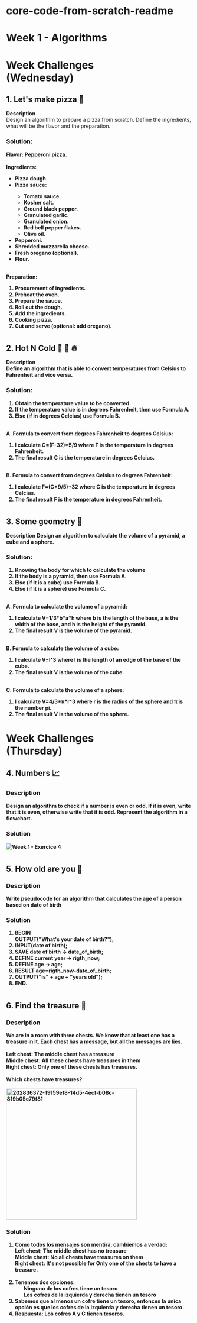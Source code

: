# core-code-from-scratch-readme
<h1> Week 1 - Algorithms </h1>
<h1> Week Challenges <br> (Wednesday) </h1>
<h2> 1. Let's make pizza 🍕 </h2>
<b> Description </b><br>
Design an algorithm to prepare a pizza from scratch. Define the ingredients, what will be the flavor and the preparation.
<h3> Solution: </h3>
<b> Flavor: Pepperoni pizza. <br></br>
Ingredients:
<ul>
  <li> Pizza dough. </li>
  <li> Pizza sauce: </li>
  <ul>
    <li> Tomato sauce. </li>
    <li> Kosher salt. </li>
    <li> Ground black pepper. </li>
    <li> Granulated garlic. </li>
    <li> Granulated onion. </li>
    <li> Red bell pepper flakes. </li>
    <li> Olive oil. </li>
  </ul>
  <li> Pepperoni. </li>
  <li> Shredded mozzarella cheese. </li>
  <li> Fresh oregano (optional). </li>
  <li> Flour. </li>
</ul><br>
<b> Preparation: </b>
<ol>
  <li> Procurement of ingredients. </li>
  <li> Preheat the oven. </li>
  <li> Prepare the sauce. </li>
  <li> Roll out the dough. </li>
  <li> Add the ingredients. </li>
  <li> Cooking pizza. </li>
  <li> Cut and serve (optional: add oregano). </li>
</ol>

# <h2> 2. Hot N Cold 🤒 🧊 🔥 </h2>
<b> Description </b><br>
Define an algorithm that is able to convert temperatures from Celsius to Fahrenheit and vice versa.
<h3> Solution: </h3>
<ol>
  <li> Obtain the temperature value to be converted. </li>
  <li> If the temperature value is in degrees Fahrenheit, then use Formula A. </li>
  <li> Else (if in degrees Celcius) use Formula B. </li>
</ol><br>
<b> A. Formula to convert from degrees Fahrenheit to degrees Celsius: </b>
<ol>
  <li> I calculate C=(F-32)*5/9 where F is the temperature in degrees Fahrenheit. </li>
  <li> The final result C is the temperature in degrees Celcius. </li>
</ol><br>
<b> B. Formula to convert from degrees Celsius to degrees Fahrenheit: </b>
<ol>
  <li> I calculate F=(C*9/5)+32 where C is the temperature in degrees Celcius. </li>
  <li> The final result F is the temperature in degrees Fahrenheit. </li>
</ol>

# <h2> 3. Some geometry 📐 </h2>
<b> Description </b>
Design an algorithm to calculate the volume of a pyramid, a cube and a sphere.
<h3> Solution: </h3>
<ol>
  <li> Knowing the body for which to calculate the volume </li>
  <li> If the body is a pyramid, then use Formula A. </li>
  <li> Else (if it is a cube) use Formula B. </li>
  <li> Else (if it is a sphere) use Formula C. </li>
</ol><br>
<b> A. Formula to calculate the volume of a pyramid: </b>
<ol>
  <li> I calculate V=1/3*b*a*h where b is the length of the base, a is the width of the base, and h is the height of the pyramid. </li>
  <li> The final result V is the volume of the pyramid. </li>
</ol><br>
<b> B. Formula to calculate the volume of a cube: </b>
<ol>
  <li> I calculate V=l^3 where l is the length of an edge of the base of the cube. </li>
  <li> The final result V is the volume of the cube. </li>
</ol><br>
<b> C. Formula to calculate the volume of a sphere: </b>
<ol>
  <li> I calculate V=4/3*π*r^3 where r is the radius of the sphere and π is the number pi.
  <li> The final result V is the volume of the sphere. </li>
</ol>

# <h1> Week Challenges <br> (Thursday) </h1>
<h2> 4. Numbers 📈 </h2>
<h3> Description </h3>
<b> Design an algorithm to check if a number is even or odd. If it is even, write that it is even, otherwise write that it is odd. Represent the algorithm in a flowchart. </b>

<h3> Solution </h3>

![Week 1 - Exercice 4](https://user-images.githubusercontent.com/87130341/229401391-6ed03a96-8c40-4f84-ba6b-b3df3f1973b2.png)

# <h2> 5. How old are you 👴 </h2>
<h3> Description </h3>
<b> Write pseudocode for an algorithm that calculates the age of a person based on date of birth </b>
<h3> Solution </h3>

<ol>
  <li> BEGIN <br> OUTPUT("What's your date of birth?"); </li>
  <li> INPUT(date of birth);</li>
  <li> SAVE date of birth -> date_of_birth; </li>
  <li> DEFINE current year -> rigth_now; </li>
  <li> DEFINE age -> age; </li>
  <li> RESULT age=rigth_now-date_of_birth; </li>
  <li> OUTPUT("is" + age + "years old"); </li>
  <li> END. </li>
</ol>

# <h2> 6. Find the treasure 👑 </h2>
<h3> Description </h3>
<b> We are in a room with three chests. We know that at least one has a treasure in it. Each chest has a message, but all the messages are lies. </b><br></br>
Left chest: The middle chest has a treasure <br>
Middle chest: All these chests have treasures in them <br>
Right chest: Only one of these chests has treasures. <br></br>
Which chests have treasures? <br></br>
<img width="354" alt="202836372-19159ef8-14d5-4ecf-b08c-819b05e79f81" src="https://user-images.githubusercontent.com/87130341/229407959-f4e870f9-ee3f-4cc2-b490-e0812bcb240b.png">
<h3> Solution </h3>
<ol>
  <li> Como todos los mensajes son mentira, cambiemos a verdad: <br>
  Left chest: The middle chest has no treasure <br>
  Middle chest: No all chests have treasures on them <br>
  Right chest: It's not possible for Only one of the chests to have a treasure. <br></br> </li>
  <li> Tenemos dos opciones:
  <ul> Ninguno de los cofres tiene un tesoro </ul>
  <ul> Los cofres de la izquierda y derecha tienen un tesoro </ul>
  </li>
  <li> Sabemos que al menos un cofre tiene un tesoro, entonces la única opción es que los cofres de la izquierda y derecha tienen un tesoro. </li>
  <li> Respuesta: Los cofres A y C tienen tesoros. </li>
</ol>

  
  
  
    
    
    




    




  
  
  
    
    
    

